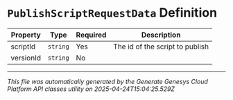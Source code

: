 # `PublishScriptRequestData` Definition

| Property | Type | Required | Description |
|----------|------|----------|-------------|
| scriptId | `string` | Yes | The id of the script to publish |
| versionId | `string` | No |  |

---

*This file was automatically generated by the Generate Genesys Cloud Platform API classes utility on 2025-04-24T15:04:25.529Z*